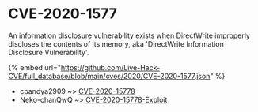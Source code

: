 # CVE-2020-1577

An information disclosure vulnerability exists when DirectWrite improperly discloses the contents of its memory, aka 'DirectWrite Information Disclosure Vulnerability'.

{% embed url="https://github.com/Live-Hack-CVE/full_database/blob/main/cves/2020/CVE-2020-1577.json" %}


* cpandya2909 ~> [CVE-2020-15778](https://www.alice-snow.ru/2020/database/cve-2020-1577/cve-2020-15778-cpandya2909)
* Neko-chanQwQ ~> [CVE-2020-15778-Exploit](https://www.alice-snow.ru/2020/database/cve-2020-1577/cve-2020-15778-exploit-neko-chanqwq)